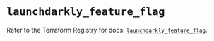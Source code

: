 # `launchdarkly_feature_flag`

Refer to the Terraform Registry for docs: [`launchdarkly_feature_flag`](https://registry.terraform.io/providers/launchdarkly/launchdarkly/2.21.0/docs/resources/feature_flag).
